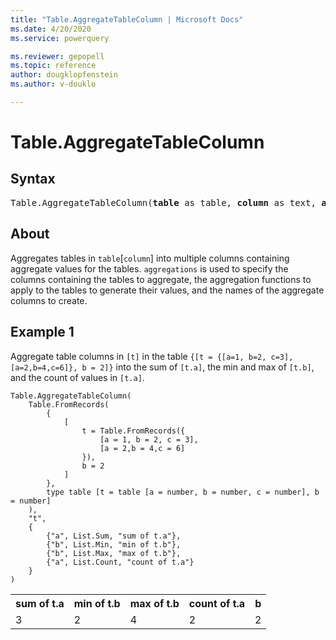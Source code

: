 ```yaml
---
title: "Table.AggregateTableColumn | Microsoft Docs"
ms.date: 4/20/2020
ms.service: powerquery

ms.reviewer: gepopell
ms.topic: reference
author: dougklopfenstein
ms.author: v-douklo

---
```

# Table.AggregateTableColumn

## Syntax

<pre>
Table.AggregateTableColumn(<b>table</b> as table, <b>column</b> as text, <b>aggregations</b> as list) as table
</pre>
  
## About  
Aggregates tables in `table`[`column`] into multiple columns containing aggregate values for the tables. `aggregations` is used to specify the columns containing the tables to aggregate, the aggregation functions to apply to the tables to generate their values, and the names of the aggregate columns to create.

## Example 1
Aggregate table columns in `[t]` in the table `{[t = {[a=1, b=2, c=3], [a=2,b=4,c=6]}, b = 2]}` into the sum of `[t.a]`, the min and max of `[t.b]`, and the count of values in `[t.a]`.

```powerquery-m
Table.AggregateTableColumn( 
    Table.FromRecords( 
        { 
            [ 
                t = Table.FromRecords({ 
                    [a = 1, b = 2, c = 3], 
                    [a = 2,b = 4,c = 6] 
                }), 
                b = 2 
            ] 
        }, 
        type table [t = table [a = number, b = number, c = number], b = number] 
    ), 
    "t", 
    { 
        {"a", List.Sum, "sum of t.a"}, 
        {"b", List.Min, "min of t.b"}, 
        {"b", List.Max, "max of t.b"}, 
        {"a", List.Count, "count of t.a"} 
    } 
)
```

<table> <tr> <th>sum of t.a</th> <th>min of t.b</th> <th>max of t.b</th> <th>count of t.a</th> <th>b</th> </tr> <tr> <td>3</td> <td>2</td> <td>4</td> <td>2</td> <td>2</td> </tr> </table>
